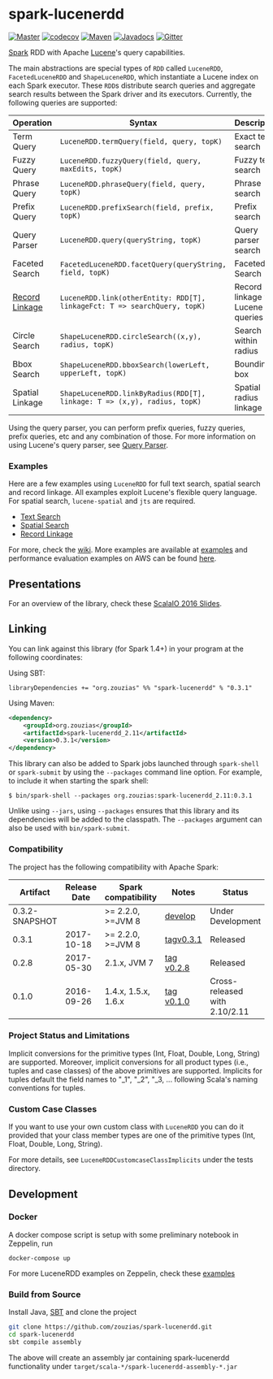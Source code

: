 # spark-lucenerdd

[![Master](https://travis-ci.org/zouzias/spark-lucenerdd.svg?branch=master)](https://travis-ci.org/zouzias/spark-lucenerdd)
[![codecov](https://codecov.io/gh/zouzias/spark-lucenerdd/branch/master/graph/badge.svg)](https://codecov.io/gh/zouzias/spark-lucenerdd)
[![Maven](https://img.shields.io/maven-central/v/org.zouzias/spark-lucenerdd_2.11.svg)](https://maven-badges.herokuapp.com/maven-central/org.zouzias/spark-lucenerdd_2.11/)
[![Javadocs](http://javadoc.io/badge/org.zouzias/spark-lucenerdd_2.11:0.3.1.svg?color=yellowgreen)](http://javadoc.io/doc/org.zouzias/spark-lucenerdd_2.11/)
[![Gitter](https://badges.gitter.im/Join%20Chat.svg)](https://gitter.im/spark-lucenerdd/Lobby)


[Spark](http://spark.apache.org) RDD with Apache [Lucene](https://lucene.apache.org)'s query capabilities.

The main abstractions are special types of `RDD` called `LuceneRDD`, `FacetedLuceneRDD` and `ShapeLuceneRDD`, which instantiate a Lucene index on each Spark executor. These `RDD`s distribute search queries and aggregate search results between the Spark driver and its executors. Currently, the following queries are supported:

|Operation| Syntax| Description |
|-------|---------------------|----------|
|Term Query     | `LuceneRDD.termQuery(field, query, topK)`| Exact term search |
|Fuzzy Query | `LuceneRDD.fuzzyQuery(field, query, maxEdits, topK)`| Fuzzy term search |
|Phrase Query | `LuceneRDD.phraseQuery(field, query, topK)` | Phrase search |
|Prefix Query | `LuceneRDD.prefixSearch(field, prefix, topK)` | Prefix search |
|Query Parser | `LuceneRDD.query(queryString, topK)` | Query parser search|
|Faceted Search| `FacetedLuceneRDD.facetQuery(queryString, field, topK)` | Faceted Search |
|[Record Linkage](https://github.com/zouzias/spark-lucenerdd/wiki/Record-Linkage)| `LuceneRDD.link(otherEntity: RDD[T], linkageFct: T => searchQuery, topK)`| Record linkage via Lucene queries|
|Circle Search| `ShapeLuceneRDD.circleSearch((x,y), radius, topK)` | Search within radius |
|Bbox Search| `ShapeLuceneRDD.bboxSearch(lowerLeft, upperLeft, topK)` | Bounding box |
|Spatial Linkage| `ShapeLuceneRDD.linkByRadius(RDD[T], linkage: T => (x,y), radius, topK)` | Spatial radius linkage|

Using the query parser, you can perform prefix queries, fuzzy queries, prefix queries, etc and any combination of those. 
For more information on using Lucene's query parser, see [Query Parser](https://lucene.apache.org/core/5_5_0/queryparser/org/apache/lucene/queryparser/classic/QueryParser.html). 

### Examples

Here are a few examples using `LuceneRDD` for full text search, spatial search and record linkage. All examples exploit Lucene's flexible query language. For spatial search, `lucene-spatial` and `jts` are required.

* [Text Search](https://github.com/zouzias/spark-lucenerdd/wiki/Full-text-search)
* [Spatial Search](https://github.com/zouzias/spark-lucenerdd/wiki/Spatial-search)
* [Record Linkage](https://github.com/zouzias/spark-lucenerdd/wiki/Record-Linkage)

For more, check the [wiki](https://github.com/zouzias/spark-lucenerdd/wiki). More examples are available at [examples](https://github.com/zouzias/spark-lucenerdd-examples) and performance evaluation examples on AWS can be found [here](https://github.com/zouzias/spark-lucenerdd-aws).

## Presentations

For an overview of the library, check these [ScalaIO 2016 Slides](http://www.slideshare.net/zouzias/lucenerdd-for-geospatial-search-and-entity-linkage).

## Linking

You can link against this library (for Spark 1.4+) in your program at the following coordinates:

Using SBT:

```
libraryDependencies += "org.zouzias" %% "spark-lucenerdd" % "0.3.1"
```

Using Maven:

```xml
<dependency>
    <groupId>org.zouzias</groupId>
    <artifactId>spark-lucenerdd_2.11</artifactId>
    <version>0.3.1</version>
</dependency>
```

This library can also be added to Spark jobs launched through `spark-shell` or `spark-submit` by using the `--packages` command line option.
For example, to include it when starting the spark shell:

```
$ bin/spark-shell --packages org.zouzias:spark-lucenerdd_2.11:0.3.1
```

Unlike using `--jars`, using `--packages` ensures that this library and its dependencies will be added to the classpath.
The `--packages` argument can also be used with `bin/spark-submit`.

### Compatibility
The project has the following compatibility with Apache Spark:

Artifact                  | Release Date    | Spark compatibility | Notes | Status
------------------------- | --------------- | -------------------------- | ----- | ----
0.3.2-SNAPSHOT            |                 | >= 2.2.0, >=JVM 8  | [develop](https://github.com/zouzias/spark-lucenerdd/tree/develop) | Under Development
0.3.1                     |  2017-10-18     | >= 2.2.0, >=JVM 8  | [tagv0.3.1](https://github.com/zouzias/spark-lucenerdd/tree/v0.3.1) | Released
0.2.8                     | 2017-05-30      |  2.1.x, JVM 7      | [tag v0.2.8](https://github.com/zouzias/spark-lucenerdd/tree/v0.2.8) | Released 
0.1.0                     | 2016-09-26      | 1.4.x, 1.5.x, 1.6.x| [tag v0.1.0](https://github.com/zouzias/spark-lucenerdd/tree/v0.1.0) | Cross-released with 2.10/2.11

### Project Status and Limitations

Implicit conversions for the primitive types (Int, Float, Double, Long, String) are supported. Moreover, implicit conversions for all product types (i.e., tuples and case classes) of the above primitives are supported. Implicits for tuples default the field names to "_1", "_2", "_3, ... following Scala's naming conventions for tuples.

### Custom Case Classes

If you want to use your own custom class with `LuceneRDD` you can do it provided that your class member types are one of the primitive types (Int, Float, Double, Long, String).

For more details, see `LuceneRDDCustomcaseClassImplicits` under the tests directory.

## Development

### Docker

A docker compose script is setup with some preliminary notebook in Zeppelin, run

```
docker-compose up
```

For more LuceneRDD examples on Zeppelin, check these [examples](https://github.com/zouzias/spark-lucenerdd-examples) 
### Build from Source

Install Java, [SBT](http://www.scala-sbt.org) and clone the project

```bash
git clone https://github.com/zouzias/spark-lucenerdd.git
cd spark-lucenerdd
sbt compile assembly
```

The above will create an assembly jar containing spark-lucenerdd functionality under `target/scala-*/spark-lucenerdd-assembly-*.jar`
